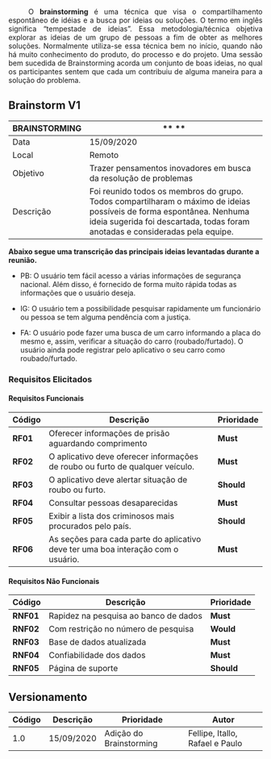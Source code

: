 <p style="text-align: justify;"> &emsp;&emsp;
O <b>brainstorming</b> é uma técnica que visa o compartilhamento espontâneo de idéias e a busca por ideias ou soluções. O termo em inglês significa “tempestade de ideias”. Essa metodologia/técnica objetiva explorar as ideias de um grupo de pessoas a fim de obter as melhores soluções. Normalmente utiliza-se essa técnica bem no início, quando não há muito conhecimento do produto, do processo e do projeto. Uma sessão bem sucedida de Brainstorming acorda um conjunto de boas ideias, no qual os participantes sentem que cada um contribuiu de alguma maneira para a solução do problema.
</p>

## Brainstorm V1

BRAINSTORMING | ** **
------------- | --------
Data | 15/09/2020
Local | Remoto
Objetivo | Trazer pensamentos inovadores em busca da resolução de problemas
Descrição | Foi reunido todos os membros do grupo. Todos compartilharam o máximo de ideias possíveis de forma espontânea. Nenhuma ideia sugerida foi descartada, todas foram anotadas e consideradas pela equipe.

**Abaixo segue uma transcrição das principais ideias levantadas durante
a reunião.**

* PB: O usuário tem fácil acesso a várias informações de segurança
nacional. Além disso, é fornecido de forma muito rápida todas as
informações que o usuário deseja.

* IG: O usuário tem a possibilidade pesquisar rapidamente um
funcionário ou pessoa se tem alguma pendência com a justiça.

* FA: O usuário pode fazer uma busca de um carro informando a
placa do mesmo e, assim, verificar a situação do carro
(roubado/furtado). O usuário ainda pode registrar pelo aplicativo o seu
carro como roubado/furtado.

### **Requisitos Elicitados**
#### **Requisitos Funcionais**
Código | Descrição | Prioridade
------ | --------- | -----------
**RF01** | Oferecer informações de prisão aguardando comprimento | **Must**
**RF02** | O aplicativo deve oferecer informações de roubo ou furto de qualquer veículo. | **Must**
**RF03** | O aplicativo deve alertar situação de roubo ou furto. | **Should**
**RF04** | Consultar pessoas desaparecidas | **Must**
**RF05** | Exibir a lista dos criminosos mais procurados pelo país. | **Should**
**RF06** | As seções para cada parte do aplicativo deve ter uma boa interação com o usuário. | **Must**

#### **Requisitos Não Funcionais**
Código     |       Descrição       |       Prioridade
---------- | --------------------- | -----------------------
**RNF01** | Rapidez na pesquisa ao banco de dados | **Must**
**RNF02** | Com restrição no número de pesquisa | **Would**
**RNF03** | Base de dados atualizada | **Must**
**RNF04** | Confiabilidade dos dados | **Must**
**RNF05** | Página de suporte | **Should**

## Versionamento
Código | Descrição | Prioridade | Autor 
------ | --------- | ---------- | --------
1.0 | 15/09/2020 | Adição do Brainstorming | Fellipe, Itallo, Rafael e Paulo